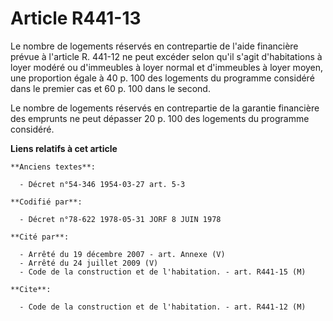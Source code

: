 # Article R441-13

Le nombre de logements réservés en contrepartie de l'aide financière prévue à l'article R. 441-12 ne peut excéder selon qu'il
s'agit d'habitations à loyer modéré ou d'immeubles à loyer normal et d'immeubles à loyer moyen, une proportion égale à 40 p.
100 des logements du programme considéré dans le premier cas et 60 p. 100 dans le second.

Le nombre de logements réservés en contrepartie de la garantie financière des emprunts ne peut dépasser 20 p. 100 des
logements du programme considéré.

**Liens relatifs à cet article**

	**Anciens textes**:

	  - Décret n°54-346 1954-03-27 art. 5-3

	**Codifié par**:

	  - Décret n°78-622 1978-05-31 JORF 8 JUIN 1978

	**Cité par**:

	  - Arrêté du 19 décembre 2007 - art. Annexe (V)
	  - Arrêté du 24 juillet 2009 (V)
	  - Code de la construction et de l'habitation. - art. R441-15 (M)

	**Cite**:

	  - Code de la construction et de l'habitation. - art. R441-12 (M)
